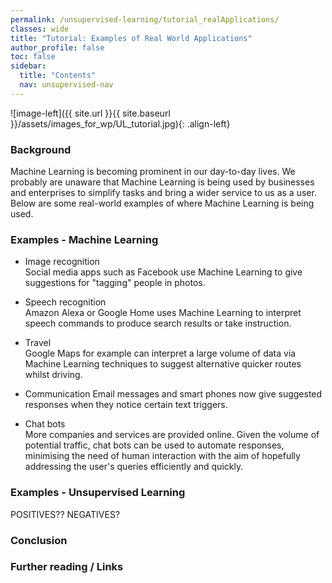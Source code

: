 ```yaml
---
permalink: /unsupervised-learning/tutorial_realApplications/
classes: wide
title: "Tutorial: Examples of Real World Applications"
author_profile: false
toc: false
sidebar:
  title: "Contents"
  nav: unsupervised-nav
---
```



![image-left]({{ site.url }}{{ site.baseurl }}/assets/images_for_wp/UL_tutorial.jpg){: .align-left}


<h3>Background</h3>
Machine Learning is becoming prominent in our day-to-day lives.  We probably are unaware that Machine Learning is being used by businesses and enterprises to simplify tasks and bring a wider service to us as a user.  Below are some real-world examples of where Machine Learning is being used. 

<h3>Examples - Machine Learning</h3>

* Image recognition <br />
Social media apps such as Facebook use Machine Learning to give suggestions for "tagging" people in photos.

* Speech recognition <br />
Amazon Alexa or Google Home uses Machine Learning to interpret speech commands to produce search results or take instruction.

* Travel <br />
Google Maps for example can interpret a large volume of data via Machine Learning techniques to suggest alternative quicker routes whilst driving.

* Communication
Email messages and smart phones now give suggested responses when they notice certain text triggers.

* Chat bots <br />
More companies and services are provided online.  Given the volume of potential traffic, chat bots can be used to automate responses, minimising the need of human interaction with the aim of hopefully addressing the user's queries efficiently and quickly.

<h3>Examples - Unsupervised Learning</h3>

POSITIVES?? NEGATIVES?


<h3>Conclusion</h3>

<h3>Further reading / Links</h3>
